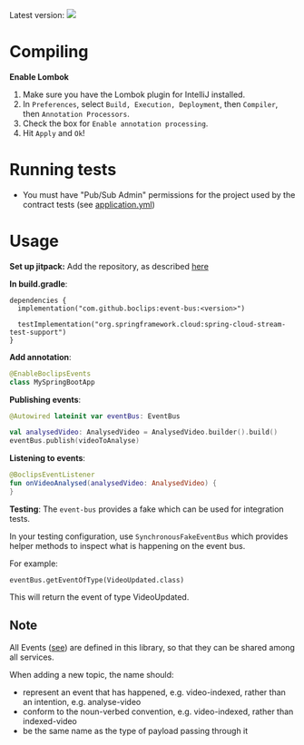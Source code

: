 Latest version: [![](https://jitpack.io/v/boclips/events.svg)](https://jitpack.io/#boclips/event-bus)

# Compiling

**Enable Lombok**
1. Make sure you have the Lombok plugin for IntelliJ installed.
2. In `Preferences`, select `Build, Execution, Deployment`, then `Compiler`, then `Annotation Processors`.
3. Check the box for `Enable annotation processing`.
4. Hit `Apply` and `Ok`!

# Running tests
* You must have "Pub/Sub Admin" permissions for the project used by the contract tests (see [application.yml](https://github.com/boclips/event-bus/blob/master/src/test/resources/application.yml))

# Usage

**Set up jitpack:**
Add the repository, as described [here](https://jitpack.io/#boclips/event-bus)

**In build.gradle**:
```
dependencies {
  implementation("com.github.boclips:event-bus:<version>")

  testImplementation("org.springframework.cloud:spring-cloud-stream-test-support")
}
```

**Add annotation**:
```kotlin
@EnableBoclipsEvents
class MySpringBootApp
```

**Publishing events**:
```kotlin
@Autowired lateinit var eventBus: EventBus

val analysedVideo: AnalysedVideo = AnalysedVideo.builder().build()
eventBus.publish(videoToAnalyse) 
```

**Listening to events**:
```kotlin
@BoclipsEventListener
fun onVideoAnalysed(analysedVideo: AnalysedVideo) {
}
```

**Testing**:
The `event-bus` provides a fake which can be used for integration tests.

In your testing configuration, use `SynchronousFakeEventBus` which provides helper methods to inspect what is happening on the event bus.

For example:

```
eventBus.getEventOfType(VideoUpdated.class)
```

This will return the event of type VideoUpdated.

## Note
All Events ([see](https://github.com/boclips/event-bus/tree/master/src/main/java/com/boclips/eventbus/events)) are defined in this library, 
so that they can be shared among all services.

When adding a new topic, the name should:

- represent an event that has happened, e.g. video-indexed, rather than an intention, e.g. analyse-video
- conform to the noun-verbed convention, e.g. video-indexed, rather than indexed-video
- be the same name as the type of payload passing through it
